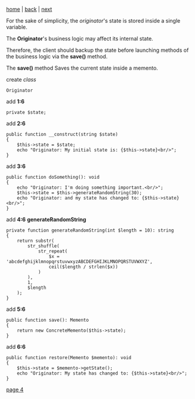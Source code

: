 [home](./page01.md) | [back](./page02.md) | [next](./page04.md)

For the sake of simplicity, the *originator*'s state is stored inside a single variable.

The **Originator**'s business logic may affect its internal state.

Therefore, the client should backup the state before launching methods of the  business logic via the **save()** method.

The **save()** method Saves the current state inside a memento.

create *class*
```
Originator
```

add **1:6**
```
private $state;

```

add **2:6**

```
public function __construct(string $state)
{
    $this->state = $state;
    echo "Originator: My initial state is: {$this->state}<br/>";
}

```

add **3:6**

```
public function doSomething(): void
{
    echo "Originator: I'm doing something important.<br/>";
    $this->state = $this->generateRandomString(30);
    echo "Originator: and my state has changed to: {$this->state}<br/>";
}

```

add **4:6** **generateRandomString**

```
private function generateRandomString(int $length = 10): string
{
    return substr(
        str_shuffle(
            str_repeat(
                $x = 'abcdefghijklmnopqrstuvwxyzABCDEFGHIJKLMNOPQRSTUVWXYZ',
                ceil($length / strlen($x))
            )
        ),
        1,
        $length
    );
}

```

add **5:6**
```
public function save(): Memento
{
    return new ConcreteMemento($this->state);
}

```


add **6:6**
```
public function restore(Memento $memento): void
{
    $this->state = $memento->getState();
    echo "Originator: My state has changed to: {$this->state}<br/>";
}
```

[page 4](./page04.md)
